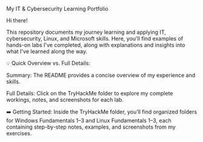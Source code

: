 My IT & Cybersecurity Learning Portfolio

Hi there!

This repository documents my journey learning and applying IT, cybersecurity, Linux, and Microsoft skills. Here, you'll find examples of hands-on labs I've completed, along with explanations and insights into what I've learned along the way.

💡 Quick Overview vs. Full Details:

Summary: The README provides a concise overview of my experience and skills.

Full Details: Click on the TryHackMe folder to explore my complete workings, notes, and screenshots for each lab.

➡️ Getting Started:
Inside the TryHackMe folder, you’ll find organized folders for Windows Fundamentals 1–3 and Linux Fundamentals 1–3, each containing step-by-step notes, examples, and screenshots from my exercises.
